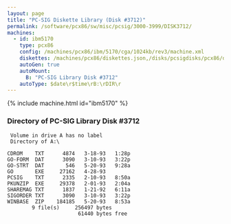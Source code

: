 ```yaml
---
layout: page
title: "PC-SIG Diskette Library (Disk #3712)"
permalink: /software/pcx86/sw/misc/pcsig/3000-3999/DISK3712/
machines:
  - id: ibm5170
    type: pcx86
    config: /machines/pcx86/ibm/5170/cga/1024kb/rev3/machine.xml
    diskettes: /machines/pcx86/diskettes.json,/disks/pcsigdisks/pcx86/diskettes.json
    autoGen: true
    autoMount:
      B: "PC-SIG Library Disk #3712"
    autoType: $date\r$time\rB:\rDIR\r
---
```


{% include machine.html id="ibm5170" %}

### Directory of PC-SIG Library Disk #3712

     Volume in drive A has no label
     Directory of A:\

    CDROM    TXT      4874   3-18-93   1:28p
    GO-FORM  DAT      3090   3-10-93   3:22p
    GO-STRT  DAT       546   5-20-93   9:28a
    GO       EXE     27162   4-28-93
    PCSIG    TXT      2335   2-10-93   8:50a
    PKUNZIP  EXE     29378   2-01-93   2:04a
    SHAREMAG TXT      1837   1-21-92   6:11a
    SIGORDER TXT      3090   3-10-93   3:22p
    WINBASE  ZIP    184185   5-20-93   8:53a
            9 file(s)     256497 bytes
                           61440 bytes free
